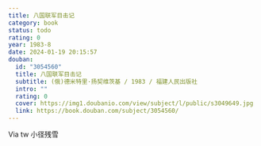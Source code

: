 ```yaml
---
title: 八国联军目击记
category: book
status: todo
rating: 0
year: 1983-8
date: 2024-01-19 20:15:57
douban:
  id: "3054560"
  title: 八国联军目击记
  subtitle: (俄)德米特里·扬契维茨基 / 1983 / 福建人民出版社
  intro: ""
  rating: 0
  cover: https://img1.doubanio.com/view/subject/l/public/s3049649.jpg
  link: https://book.douban.com/subject/3054560/
---
```


Via tw 小径残雪 